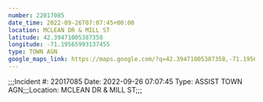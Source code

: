 ```yaml
---
number: 22017085
date_time: 2022-09-26T07:07:45+00:00
location: MCLEAN DR & MILL ST
latitude: 42.39471005387358
longitude: -71.19565993137455
type: TOWN AGN
google_maps_link: https://maps.google.com/?q=42.39471005387358,-71.19565993137455
---
```


;;;Incident #: 22017085  Date: 2022-09-26 07:07:45   Type: ASSIST TOWN AGN;;;Location: MCLEAN DR & MILL ST;;;
